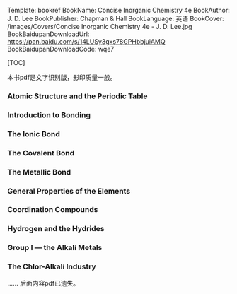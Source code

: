Template: bookref
BookName: Concise Inorganic Chemistry 4e
BookAuthor: J. D. Lee
BookPublisher: Chapman & Hall
BookLanguage: 英语
BookCover: /images/Covers/Concise Inorganic Chemistry 4e - J. D. Lee.jpg
BookBaidupanDownloadUrl: https://pan.baidu.com/s/14LUSy3gxs78GPHbbjuiAMQ 
BookBaidupanDownloadCode: wqe7

[TOC]

本书pdf是文字识别版，影印质量一般。

### Atomic Structure and the Periodic Table

### Introduction to Bonding

### The Ionic Bond

### The Covalent Bond

### The Metallic Bond

### General Properties of the Elements

### Coordination Compounds

### Hydrogen and the Hydrides

### Group Ⅰ — the Alkali Metals

### The Chlor-Alkali Industry

...... 后面内容pdf已遗失。
